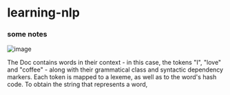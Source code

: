 ﻿# learning-nlp
### some notes
![image](https://github.com/ViniciusTheCoder/learning-nlp/assets/100241274/19995685-afdf-4173-bd74-7f84c963c847)

The Doc contains words in their context - in this case, the tokens "I", "love" and "coffee" - along with their grammatical class and syntactic dependency markers.
Each token is mapped to a lexeme, as well as to the word's hash code. To obtain the string that represents a word,
